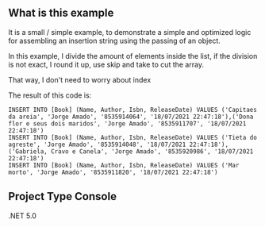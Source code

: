 ## What is this example

It is a small / simple example, to demonstrate a simple and optimized logic for assembling an insertion string using the passing of an object.  

In this example, I divide the amount of elements inside the list, if the division is not exact, I round it up, use skip and take to cut the array.  

That way, I don't need to worry about index  

The result of this code is: 

`INSERT INTO [Book] (Name, Author, Isbn, ReleaseDate) VALUES ('Capitaes da areia', 'Jorge Amado', '8535914064', '18/07/2021 22:47:18'),('Dona flor e seus dois maridos', 'Jorge Amado', '8535911707', '18/07/2021 22:47:18')`  
`INSERT INTO [Book] (Name, Author, Isbn, ReleaseDate) VALUES ('Tieta do agreste', 'Jorge Amado', '8535914048', '18/07/2021 22:47:18'),('Gabriela, Cravo e Canela', 'Jorge Amado', '8535920986', '18/07/2021 22:47:18')`  
`INSERT INTO [Book] (Name, Author, Isbn, ReleaseDate) VALUES ('Mar morto', 'Jorge Amado', '8535911820', '18/07/2021 22:47:18')`  

## Project Type Console

.NET 5.0
